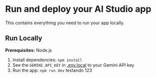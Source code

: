 # Run and deploy your AI Studio app

This contains everything you need to run your app locally.

## Run Locally

**Prerequisites:**  Node.js


1. Install dependencies:
   `npm install`
2. See the `GEMINI_API_KEY` in [.env.local](.env.local) to your Gemini API key
3. Run the app:
   `npm run dev`
   testando 123
